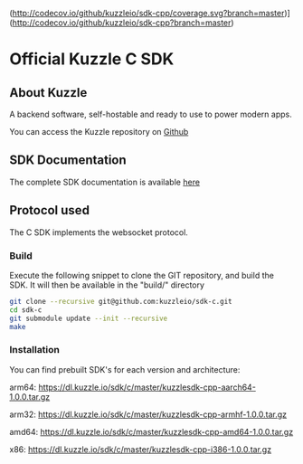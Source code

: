 (http://codecov.io/github/kuzzleio/sdk-cpp/coverage.svg?branch=master)](http://codecov.io/github/kuzzleio/sdk-cpp?branch=master)

Official Kuzzle C SDK
======

## About Kuzzle

A backend software, self-hostable and ready to use to power modern apps.

You can access the Kuzzle repository on [Github](https://github.com/kuzzleio/kuzzle)

## SDK Documentation

The complete SDK documentation is available [here](http://docs.kuzzle.io/sdk-reference/)

## Protocol used

The C SDK implements the websocket protocol.

### Build

Execute the following snippet to clone the GIT repository, and build the SDK. It will then be available in the "build/" directory

```sh
git clone --recursive git@github.com:kuzzleio/sdk-c.git
cd sdk-c
git submodule update --init --recursive
make
```

### Installation

You can find prebuilt SDK's for each version and architecture:

arm64: https://dl.kuzzle.io/sdk/c/master/kuzzlesdk-cpp-aarch64-1.0.0.tar.gz

arm32: https://dl.kuzzle.io/sdk/c/master/kuzzlesdk-cpp-armhf-1.0.0.tar.gz

amd64: https://dl.kuzzle.io/sdk/c/master/kuzzlesdk-cpp-amd64-1.0.0.tar.gz

x86:  https://dl.kuzzle.io/sdk/c/master/kuzzlesdk-cpp-i386-1.0.0.tar.gz

